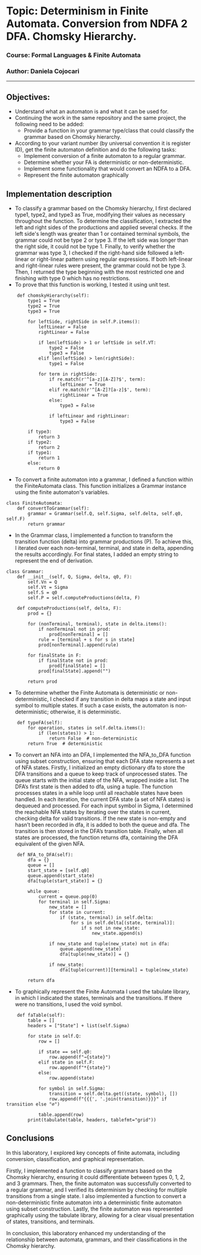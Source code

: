 # Topic: Determinism in Finite Automata. Conversion from NDFA 2 DFA. Chomsky Hierarchy.

### Course: Formal Languages & Finite Automata
### Author: Daniela Cojocari

----
## Objectives:

* Understand what an automaton is and what it can be used for.
* Continuing the work in the same repository and the same project, the following need to be added:  
  * Provide a function in your grammar type/class that could classify the grammar based on Chomsky hierarchy.
* According to your variant number (by universal convention it is register ID), get the finite automaton definition and do the following tasks:
  * Implement conversion of a finite automaton to a regular grammar.
  * Determine whether your FA is deterministic or non-deterministic.
  * Implement some functionality that would convert an NDFA to a DFA.
  * Represent the finite automaton graphically


## Implementation description

* To classify a grammar based on the Chomsky hierarchy, I first declared type1, type2, and type3 as True, modifying 
their values as necessary throughout the function. To determine the classification, I extracted the left and right sides
of the productions and applied several checks. If the left side's length was greater than 1 or contained terminal 
symbols, the grammar could not be type 2 or type 3. If the left side was longer than the right side, it could not be 
type 1. Finally, to verify whether the grammar was type 3, I checked if the right-hand side followed a left-linear or 
right-linear pattern using regular expressions. If both left-linear and right-linear rules were present, the grammar 
could not be type 3. Then, I returned the type beginning with the most restricted one and finishing with type 0 which 
has no restrictions. 
* To prove that this function is working, I tested it using unit test.
```
    def chomskyHierarchy(self):
        type1 = True
        type2 = True
        type3 = True

        for leftSide, rightSide in self.P.items():
            leftLinear = False
            rightLinear = False

            if len(leftSide) > 1 or leftSide in self.VT:
                type2 = False
                type3 = False
            elif len(leftSide) > len(rightSide):
                type1 = False

            for term in rightSide:
                if re.match(r'^[a-z][A-Z]?$', term):
                    leftLinear = True
                elif re.match(r'^[A-Z]?[a-z]$', term):
                    rightLinear = True
                else:
                    type3 = False

                if leftLinear and rightLinear:
                    type3 = False

        if type3:
            return 3
        if type2:
            return 2
        if type1:
            return 1
        else:
            return 0
```

* To convert a finite automaton into a grammar, I defined a function within the FiniteAutomata class. This function 
initializes a Grammar instance using the finite automaton's variables.
```
class FiniteAutomata:
    def convertToGrammar(self):
        grammar = Grammar(self.Q, self.Sigma, self.delta, self.q0, self.F)
        return grammar
```

* In the Grammar class, I implemented a function to transform the transition function (delta) into grammar productions 
(P). To achieve this, I iterated over each non-terminal, terminal, and state in delta, appending the results accordingly. For final states, I added an empty string to represent the end of derivation.

```
class Grammar:
    def __init__(self, Q, Sigma, delta, q0, F):
        self.Vn = Q
        self.Vt = Sigma
        self.S = q0
        self.P = self.computeProductions(delta, F)

    def computeProductions(self, delta, F):
        prod = {}

        for (nonTerminal, terminal), state in delta.items():
            if nonTerminal not in prod:
                prod[nonTerminal] = []
            rule = [terminal + s for s in state]
            prod[nonTerminal].append(rule)

        for finalState in F:
            if finalState not in prod:
                prod[finalState] = []
            prod[finalState].append("")

        return prod

```

* To determine whether the Finite Automata is deterministic or non-deterministic, I checked if any transition in delta 
maps a state and input symbol to multiple states. If such a case exists, the automaton is non-deterministic; 
otherwise, it is deterministic.

```
    def typeFA(self):
        for operation, states in self.delta.items():
            if (len(states)) > 1:
                return False  # non-deterministic
        return True  # deterministic

```


* To convert an NFA into an DFA, I implemented the NFA_to_DFA function using subset construction, ensuring that each 
DFA state represents a set of NFA states. Firstly, I initialized an empty dictionary dfa to store the DFA transitions 
and a queue to keep track of unprocessed states. The queue starts with the initial state of the NFA, wrapped inside a 
list. The DFA’s first state is then added to dfa, using a tuple. The function processes states in a while loop until all
reachable states have been handled. In each iteration, the current DFA state (a set of NFA states) is dequeued and 
processed. For each input symbol in Sigma, I determined the reachable NFA states by iterating over the states in 
current, checking delta for valid transitions. If the new state is non-empty and hasn’t been recorded in dfa, it is 
added to both the queue and dfa. The transition is then stored in the DFA’s transition table. Finally, when all states
are processed, the function returns dfa, containing the DFA equivalent of the given NFA.

```
    def NFA_to_DFA(self):
        dfa = {}
        queue = []
        start_state = [self.q0]
        queue.append(start_state)
        dfa[tuple(start_state)] = {}

        while queue:
            current = queue.pop(0)
            for terminal in self.Sigma:
                new_state = []
                for state in current:
                    if (state, terminal) in self.delta:
                        for s in self.delta[(state, terminal)]:
                            if s not in new_state:
                                new_state.append(s)

                if new_state and tuple(new_state) not in dfa:
                    queue.append(new_state)
                    dfa[tuple(new_state)] = {}

                if new_state:
                    dfa[tuple(current)][terminal] = tuple(new_state)

        return dfa

```

* To graphically represent the Finite Automata I used the tabulate library, in which I indicated the states, terminals 
and the transitions. If there were no transitions, I used the void symbol.

```
    def faTable(self):
        table = []
        headers = ["State"] + list(self.Sigma)

        for state in self.Q:
            row = []

            if state == self.q0:
                row.append(f"→{state}")
            elif state in self.F:
                row.append(f"*{state}")
            else:
                row.append(state)

            for symbol in self.Sigma:
                transition = self.delta.get((state, symbol), [])
                row.append(f"{{{', '.join(transition)}}}" if transition else "∅")

            table.append(row)
        print(tabulate(table, headers, tablefmt="grid"))
```



## Conclusions 
In this laboratory, I explored key concepts of finite automata, including conversion, classification, and graphical 
representation. 

Firstly, I implemented a function to classify grammars based on the Chomsky hierarchy, ensuring it could differentiate 
between types 0, 1, 2, and 3 grammars. Then, the finite automaton was successfully converted to a regular grammar,
and I verified its determinism by checking for multiple transitions from a single state. I also implemented a function 
to convert a non-deterministic finite automaton into a deterministic finite automaton using subset construction. 
Lastly, the finite automaton was represented graphically using the tabulate library, allowing for a clear visual 
presentation of states, transitions, and terminals.

In conclusion, this laboratory enhanced my understanding of the relationship between automata, grammars, and their classifications in the Chomsky hierarchy.